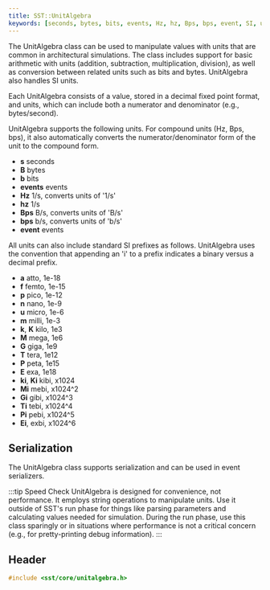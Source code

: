 ```yaml
---
title: SST::UnitAlgebra
keywords: [seconds, bytes, bits, events, Hz, hz, Bps, bps, event, SI, unit]
---
```


The UnitAlgebra class can be used to manipulate values with units that are common in architectural simulations. The class includes support for basic arithmetic with units (addition, subtraction, multiplication, division), as well as conversion between related units such as bits and bytes. UnitAlgebra also handles SI units.

Each UnitAlgebra consists of a value, stored in a decimal fixed point format, and units, which can include both a numerator and denominator (e.g., bytes/second). 

UnitAlgebra supports the following units. For compound units (Hz, Bps, bps), it also automatically converts the numerator/denominator form of the unit to the compound form.
* **s** seconds
* **B** bytes
* **b** bits
* **events** events
* **Hz** 1/s, converts units of '1/s'
* **hz** 1/s
* **Bps** B/s, converts units of 'B/s'
* **bps** b/s, converts units of 'b/s'
* **event** events

All units can also include standard SI prefixes as follows. UnitAlgebra uses the convention that appending an 'i' to a prefix indicates a binary versus a decimal prefix.
* **a** atto, 1e-18
* **f** femto, 1e-15
* **p** pico, 1e-12
* **n** nano, 1e-9
* **u** micro, 1e-6
* **m** milli, 1e-3
* **k**, **K** kilo, 1e3
* **M** mega, 1e6
* **G** giga, 1e9
* **T** tera, 1e12
* **P** peta, 1e15
* **E** exa, 1e18
* **ki**, **Ki** kibi, x1024
* **Mi** mebi, x1024^2
* **Gi** gibi, x1024^3
* **Ti** tebi, x1024^4
* **Pi** pebi, x1024^5
* **Ei**, exbi, x1024^6

## Serialization
The UnitAlgebra class supports serialization and can be used in event serializers.

:::tip Speed Check
UnitAlgebra is designed for convenience, not performance. It employs string operations to manipulate units. Use it outside of SST's run phase for things like parsing parameters and calculating values needed for simulation. During the run phase, use this class sparingly or in situations where performance is not a critical concern (e.g., for pretty-printing debug information).
:::

## Header
```cpp
#include <sst/core/unitalgebra.h>
```